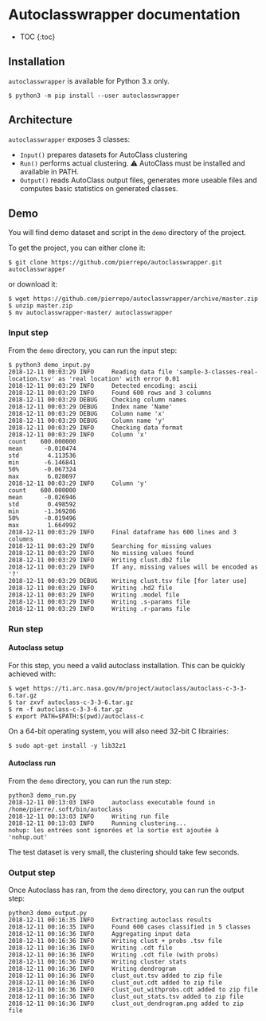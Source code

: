 # Autoclasswrapper  documentation

- TOC
{:toc}

## Installation

`autoclasswrapper` is available for Python 3.x only.

```
$ python3 -m pip install --user autoclasswrapper
```

## Architecture

`autoclasswrapper` exposes 3 classes:

- `Input()` prepares datasets for AutoClass clustering   
- `Run()` performs actual clustering. :warning: AutoClass must be installed and available in PATH.
- `Output()` reads AutoClass output files, generates more useable files and computes basic statistics on generated classes.


## Demo

You will find demo dataset and script in the `demo` directory of the project.

To get the project, you can either clone it:
```
$ git clone https://github.com/pierrepo/autoclasswrapper.git autoclasswrapper
```

or download it:
```
$ wget https://github.com/pierrepo/autoclasswrapper/archive/master.zip
$ unzip master.zip
$ mv autoclasswrapper-master/ autoclasswrapper
```

### Input step

From the `demo` directory, you can run the input step:

```
$ python3 demo_input.py
2018-12-11 00:03:29 INFO     Reading data file 'sample-3-classes-real-location.tsv' as 'real location' with error 0.01
2018-12-11 00:03:29 INFO     Detected encoding: ascii
2018-12-11 00:03:29 INFO     Found 600 rows and 3 columns
2018-12-11 00:03:29 DEBUG    Checking column names
2018-12-11 00:03:29 DEBUG    Index name 'Name'
2018-12-11 00:03:29 DEBUG    Column name 'x'
2018-12-11 00:03:29 DEBUG    Column name 'y'
2018-12-11 00:03:29 INFO     Checking data format
2018-12-11 00:03:29 INFO     Column 'x'
count    600.000000
mean      -0.010474
std        4.113536
min       -6.146841
50%       -0.067324
max        6.028697
2018-12-11 00:03:29 INFO     Column 'y'
count    600.000000
mean      -0.026946
std        0.498592
min       -1.369286
50%       -0.019496
max        1.664992
2018-12-11 00:03:29 INFO     Final dataframe has 600 lines and 3 columns
2018-12-11 00:03:29 INFO     Searching for missing values
2018-12-11 00:03:29 INFO     No missing values found
2018-12-11 00:03:29 INFO     Writing clust.db2 file
2018-12-11 00:03:29 INFO     If any, missing values will be encoded as '?'
2018-12-11 00:03:29 DEBUG    Writing clust.tsv file [for later use]
2018-12-11 00:03:29 INFO     Writing .hd2 file
2018-12-11 00:03:29 INFO     Writing .model file
2018-12-11 00:03:29 INFO     Writing .s-params file
2018-12-11 00:03:29 INFO     Writing .r-params file
```

### Run step

#### Autoclass setup

For this step, you need a valid autoclass installation. This can be quickly achieved with:
```
$ wget https://ti.arc.nasa.gov/m/project/autoclass/autoclass-c-3-3-6.tar.gz
$ tar zxvf autoclass-c-3-3-6.tar.gz
$ rm -f autoclass-c-3-3-6.tar.gz
$ export PATH=$PATH:$(pwd)/autoclass-c
```
On a 64-bit operating system, you will also need 32-bit C librairies:
```
$ sudo apt-get install -y lib32z1
```

#### Autoclass run

From the `demo` directory, you can run the run step:
```
python3 demo_run.py
2018-12-11 00:13:03 INFO     autoclass executable found in /home/pierre/.soft/bin/autoclass
2018-12-11 00:13:03 INFO     Writing run file
2018-12-11 00:13:03 INFO     Running clustering...
nohup: les entrées sont ignorées et la sortie est ajoutée à 'nohup.out'
```

The test dataset is very small, the clustering should take few seconds.


### Output step

Once Autoclass has ran, from the `demo` directory, you can run the output step:
```
python3 demo_output.py
2018-12-11 00:16:35 INFO     Extracting autoclass results
2018-12-11 00:16:35 INFO     Found 600 cases classified in 5 classes
2018-12-11 00:16:36 INFO     Aggregating input data
2018-12-11 00:16:36 INFO     Writing clust + probs .tsv file
2018-12-11 00:16:36 INFO     Writing .cdt file
2018-12-11 00:16:36 INFO     Writing .cdt file (with probs)
2018-12-11 00:16:36 INFO     Writing cluster stats
2018-12-11 00:16:36 INFO     Writing dendrogram
2018-12-11 00:16:36 INFO     clust_out.tsv added to zip file
2018-12-11 00:16:36 INFO     clust_out.cdt added to zip file
2018-12-11 00:16:36 INFO     clust_out_withprobs.cdt added to zip file
2018-12-11 00:16:36 INFO     clust_out_stats.tsv added to zip file
2018-12-11 00:16:36 INFO     clust_out_dendrogram.png added to zip file
```
